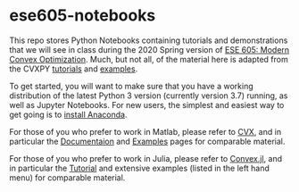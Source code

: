 # ese605-notebooks

This repo stores Python Notebooks containing tutorials and demonstrations that we will see in class during the 2020 Spring version of [ESE 605: Modern Convex Optimization](https://nikolaimatni.github.io/courses/ese605-spring2020/index.html).  Much, but not all, of the material here is adapted from the CVXPY [tutorials](https://www.cvxpy.org/tutorial/index.html) and [examples](https://www.cvxpy.org/examples/index.html).

To get started,  you will want to make sure that you have a working distribution of the latest Python 3 version (currently version 3.7) running, as well as Jupyter Notebooks.  For new users, the simplest and easiest way to get going is to [install Anaconda](https://www.anaconda.com/download).

For those of you who prefer to work in Matlab, please refer to [CVX](http://cvxr.com/cvx/), and in particular the [Documentaion](http://web.cvxr.com/cvx/doc/) and [Examples](http://cvxr.com/cvx/examples/) pages for comparable material.

For those of you who prefer to work in Julia, please refer to [Convex.jl](https://www.juliaopt.org/Convex.jl/stable/), and in particular the [Tutorial](https://www.juliaopt.org/Convex.jl/stable/quick_tutorial/) and extensive examples (listed in the left hand menu) for comparable material.

